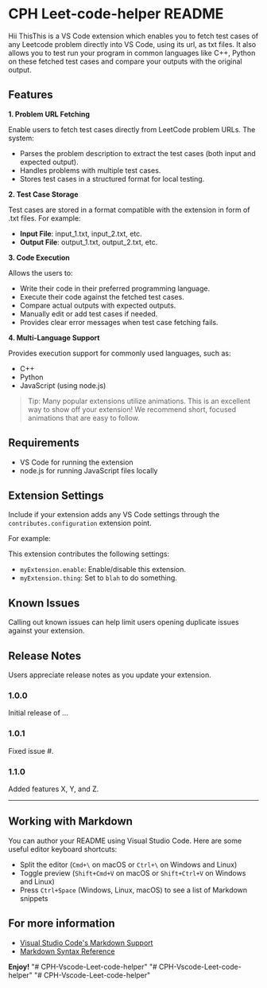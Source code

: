 # CPH Leet-code-helper README
Hii
ThisThis is a VS Code extension which enables you to fetch test cases of any Leetcode problem directly into VS Code, using its url, as txt files. It also allows you to test run your program in  common languages like C++, Python on these fetched test cases and compare your outputs with the original output.


## Features

**1. Problem URL Fetching**

Enable users to fetch test cases directly from LeetCode problem URLs. The system:

- Parses the problem description to extract the test cases (both input and expected output).
- Handles problems with multiple test cases.
- Stores test cases in a structured format for local testing.

**2. Test Case Storage**

Test cases are stored in a format compatible with the extension in form of .txt files. For example:

- **Input File**: input_1.txt, input_2.txt, etc.
- **Output File**: output_1.txt, output_2.txt, etc.

**3. Code Execution**

Allows the users to:

- Write their code in their preferred programming language.
- Execute their code against the fetched test cases.
- Compare actual outputs with expected outputs.
- Manually edit or add test cases if needed.
- Provides clear error messages when test case fetching fails.

**4. Multi-Language Support**

Provides execution support for commonly used languages, such as:

- C++
- Python
- JavaScript (using node.js)

> Tip: Many popular extensions utilize animations. This is an excellent way to show off your extension! We recommend short, focused animations that are easy to follow.

## Requirements


- VS Code for running the extension
- node.js for running JavaScript files locally

## Extension Settings

Include if your extension adds any VS Code settings through the `contributes.configuration` extension point.

For example:

This extension contributes the following settings:

* `myExtension.enable`: Enable/disable this extension.
* `myExtension.thing`: Set to `blah` to do something.

## Known Issues

Calling out known issues can help limit users opening duplicate issues against your extension.

## Release Notes

Users appreciate release notes as you update your extension.

### 1.0.0

Initial release of ...

### 1.0.1

Fixed issue #.

### 1.1.0

Added features X, Y, and Z.

---

## Working with Markdown

You can author your README using Visual Studio Code.  Here are some useful editor keyboard shortcuts:

* Split the editor (`Cmd+\` on macOS or `Ctrl+\` on Windows and Linux)
* Toggle preview (`Shift+Cmd+V` on macOS or `Shift+Ctrl+V` on Windows and Linux)
* Press `Ctrl+Space` (Windows, Linux, macOS) to see a list of Markdown snippets

## For more information

* [Visual Studio Code's Markdown Support](http://code.visualstudio.com/docs/languages/markdown)
* [Markdown Syntax Reference](https://help.github.com/articles/markdown-basics/)

**Enjoy!**
"# CPH-Vscode-Leet-code-helper" 
"# CPH-Vscode-Leet-code-helper" 
"# CPH-Vscode-Leet-code-helper" 
